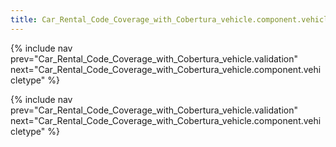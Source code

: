 ```yaml
---
title: Car_Rental_Code_Coverage_with_Cobertura_vehicle.component.vehicle
---
```

{% include nav prev="Car_Rental_Code_Coverage_with_Cobertura_vehicle.validation" next="Car_Rental_Code_Coverage_with_Cobertura_vehicle.component.vehicletype" %}


{% include nav prev="Car_Rental_Code_Coverage_with_Cobertura_vehicle.validation" next="Car_Rental_Code_Coverage_with_Cobertura_vehicle.component.vehicletype" %}
